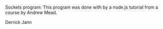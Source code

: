 Sockets program: This program was done with by a node.js tutorial from a course by Andrew Mead. 




Derrick Jann
